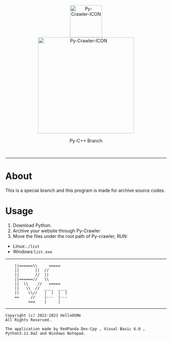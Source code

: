 <div class="center" align="center">
  <a href="#">
    <img alt="Py-Crawler-ICON" src="https://helloosdisk.wikidot.com/local--files/file:github/Pyc" width="100px">
  </a><br/>
  <img alt="Py-Crawler-ICON" src="https://helloosdisk.wikidot.com/local--files/file:github/pyctext.png" width="300px">
  <p>Py-C++ Branch</p>
  <img alt="" src="https://img.shields.io/github/license/HelloOSMe/Py-crawler">&nbsp;&nbsp;<img alt="" src="https://img.shields.io/github/v/release/HelloOSMe/Py-Crawler?include_prereleases">&nbsp;&nbsp;<img alt="" src="https://img.shields.io/github/stars/HelloOSMe/Py-crawler">
</div>

----------

# About
This is a special branch and this program is made for archive source codes.

# Usage
1. Download Python.
2. Archive your website through Py-Crawler
3. Move the files under the root path of Py-crawler, RUN:
 * Linux:`./list`
 * Windows:`list.exe`

----------
```
    ||======\\     =====
    ||       ||  //
    ||       //  ||
    ||======//   \\
    ||  \\    //   =====
    ||   \\  //  ____  ____
    ||    \\//   |  |  |  |
    ==     //    |---  |---
          ===    |     |
```
----------

```
Copyright (c) 2022-2023 HelloOSMe
All Rights Reserved.

The application made by RedPanda Dev-Cpp , Visual Basic 6.0 , Python3.11.0a2 and Windows Notepad.
```
